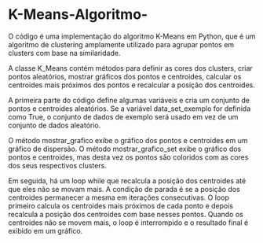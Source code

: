 # K-Means-Algoritmo-
O código é uma implementação do algoritmo K-Means em Python, que é um algoritmo de clustering amplamente utilizado para agrupar pontos em clusters com base na similaridade.

A classe K_Means contém métodos para definir as cores dos clusters, criar pontos aleatórios, mostrar gráficos dos pontos e centroides, calcular os centroides mais próximos dos pontos e recalcular a posição dos centroides.

A primeira parte do código define algumas variáveis e cria um conjunto de pontos e centroides aleatórios. Se a variável data_set_exemplo for definida como True, o conjunto de dados de exemplo será usado em vez de um conjunto de dados aleatório.

O método mostrar_grafico exibe o gráfico dos pontos e centroides em um gráfico de dispersão. O método mostrar_grafico_set exibe o gráfico dos pontos e centroides, mas desta vez os pontos são coloridos com as cores dos seus respectivos clusters.

Em seguida, há um loop while que recalcula a posição dos centroides até que eles não se movam mais. A condição de parada é se a posição dos centroides permanecer a mesma em iterações consecutivas. O loop primeiro calcula os centroides mais próximos de cada ponto e depois recalcula a posição dos centroides com base nesses pontos. Quando os centroides não se movem mais, o loop é interrompido e o resultado final é exibido em um gráfico.
